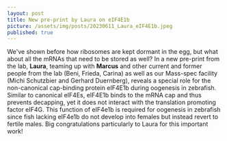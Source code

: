 ```yaml
---
layout: post
title: New pre-print by Laura on eIF4E1b
picture: /assets/img/posts/20230611_Laura_eIF4E1b.jpeg
published: true
---
```

We've shown before how ribosomes are kept dormant in the egg, but what about all the mRNAs that need to be stored as well?
In a new pre-print from the lab, **Laura**, teaming up with **Marcus** and other current and former people from the lab (Beni, Frieda, Carina) as well as our Mass-spec facility (Michi Schutzbier and Gerhard Duernberg), reveals a special role for the non-canonical cap-binding protein eIF4E1b during oogenesis in zebrafish. Similar to canonical eIF4Es, eIF4E1b binds to the mRNA cap and thus prevents decapping, yet it does not interact with the translation promoting factor eIF4G. 
This function of eIF4e1b is required for oogenesis in zebrafish since fish lacking eIF4e1b do not develop into females but instead revert to fertile males.
Big congratulations particularly to Laura for this important work!
